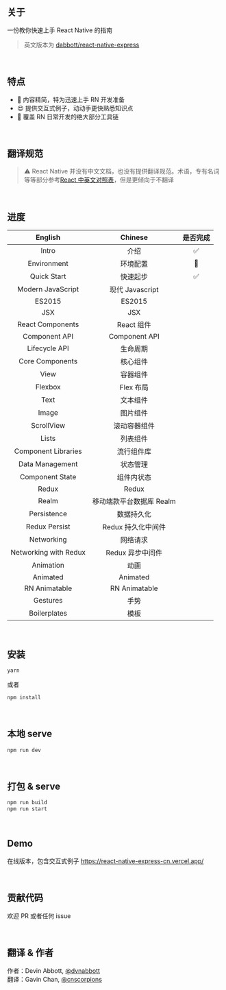 ## 关于

一份教你快速上手 React Native 的指南

> 英文版本为 [dabbott/react-native-express](https://github.com/dabbott/react-native-express)

<br/>

## 特点

- 🚀 内容精简，特为迅速上手 RN 开发准备
- 😍 提供交互式例子，动动手更快熟悉知识点
- 💪 覆盖 RN 日常开发的绝大部分工具链

<br/>

## 翻译规范

> ⚠️ React Native 并没有中文文档，也没有提供翻译规范。术语，专有名词等等部分参考[React 中英文对照表](https://github.com/reactjs/zh-hans.reactjs.org/issues/2)，但是更倾向于不翻译

<br/>

## 进度

|        English        |         Chinese          |      是否完成      |
| :-------------------: | :----------------------: | :----------------: |
|         Intro         |           介绍           | :white_check_mark: |
|      Environment      |         环境配置         |   :construction:   |
|      Quick Start      |         快速起步         | :white_check_mark: |
|   Modern JavaScript   |     现代 Javascript      |
|        ES2015         |          ES2015          |
|          JSX          |           JSX            |
|   React Components    |        React 组件        |
|     Component API     |      Component API       |
|     Lifecycle API     |         生命周期         |
|    Core Components    |         核心组件         |
|         View          |         容器组件         |
|        Flexbox        |        Flex 布局         |
|         Text          |         文本组件         |
|         Image         |         图片组件         |
|      ScrollView       |       滚动容器组件       |
|         Lists         |         列表组件         |
|  Component Libraries  |        流行组件库        |
|    Data Management    |         状态管理         |
|    Component State    |        组件内状态        |
|         Redux         |          Redux           |
|         Realm         | 移动端款平台数据库 Realm |
|      Persistence      |        数据持久化        |
|     Redux Persist     |    Redux 持久化中间件    |
|      Networking       |         网络请求         |
| Networking with Redux |     Redux 异步中间件     |
|       Animation       |           动画           |
|       Animated        |         Animated         |
|     RN Animatable     |      RN Animatable       |
|       Gestures        |           手势           |
|     Boilerplates      |           模板           |

<br/>

## 安装

```bash
yarn
```

或者

```bash
npm install
```

<br/>

## 本地 serve

```bash
npm run dev
```

<br/>

## 打包 & serve

```bash
npm run build
npm run start
```

<br/>

## Demo

在线版本，包含交互式例子 https://react-native-express-cn.vercel.app/

<br/>

## 贡献代码

欢迎 PR 或者任何 issue

<br/>

## 翻译 & 作者

作者：Devin Abbott, [@dvnabbott](https://github.com/dabbott) <br/>
翻译：Gavin Chan, [@cnscorpions](https://github.com/cnscorpions)